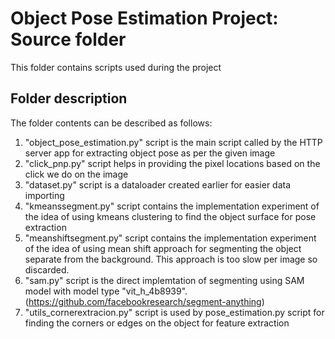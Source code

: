# Object Pose Estimation Project: Source folder

This folder contains scripts used during the project

## Folder description
The folder contents can be described as follows:
1. "object_pose_estimation.py" script is the main script called by the HTTP server app for extracting object pose as per the given image
2. "click_pnp.py" script helps in providing the pixel locations based on the click we do on the image
3. "dataset.py" script is a dataloader created earlier for easier data importing
4. "kmeanssegment.py" script contains the implementation experiment of the idea of using kmeans clustering to find the object surface for pose extraction
5. "meanshiftsegment.py" script contains the implementation experiment of the idea of using mean shift approach for segmenting the object separate from the background. This approach is too slow per image so discarded. 
6. "sam.py" script is the direct implemtation of segmenting using SAM model with model type "vit_h_4b8939". (https://github.com/facebookresearch/segment-anything)
7. "utils_cornerextracion.py" script is used by pose_estimation.py script for finding the corners or edges on the object for feature extraction